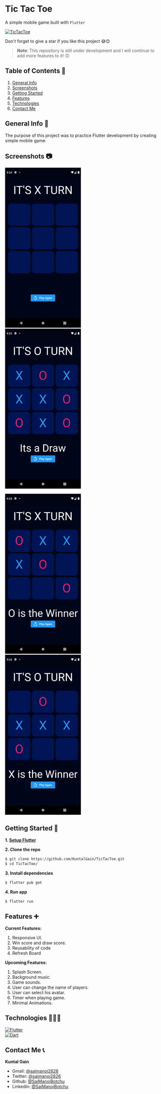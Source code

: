 # Tic Tac Toe

A simple mobile game built with `Flutter`

[![TicTacToe](https://img.shields.io/badge/TicTacToe-🎮-1EAEDB.svg)](https://github.com/SaiManojBotchu/TicTacToe)

Don't forget to give a star if you like this project 😅😊

> **Note**: This repository is still under development and I will continue to add more features to it! 🙃

## Table of Contents 📜

1. [General Info](#general-info-)
3. [Screenshots](#screenshots-)
4. [Getting Started](#getting-started-)
5. [Features](#features-)
6. [Technologies](#technologies-)
8. [Contact Me](#contact-me-)

## General Info 📝

The purpose of this project was to practice Flutter development by creating simple mobile game.

## Screenshots 📷

<img src="1.png" width="250"/> &nbsp;&nbsp;&nbsp;&nbsp; <img src="2.png" width="250"/> &nbsp;&nbsp;&nbsp;&nbsp;

<img src="3.png" width="250"/> &nbsp;&nbsp;&nbsp;&nbsp; <img src="4.png" width="250"/> &nbsp;&nbsp;&nbsp;&nbsp; 

## Getting Started 🚀

**1. [ Setup Flutter](https://flutter.io/setup/)**

**2. Clone the repo**

```sh
$ git clone https://github.com/KuntalGain/TicTacToe.git
$ cd TicTacToe/
```

**3. Install dependencies**
```sh
$ flutter pub get
```

**4. Run app**
```sh
$ flutter run
```

## Features ➕

**Current Features:**

1. Responsive UI.
2. Win score and draw score.
3. Reusability of code
4. Refresh Board

**Upcoming Features:**
1. Splash Screen.
2. Background music.
3. Game sounds.
4. User can change the name of players.
5. User can select his avatar.
6. Timer when playing game.
7. Minimal Animations.

## Technologies 👨🏻‍💻

[![Flutter](https://img.shields.io/badge/Flutter-v3.3.4-1.svg)](https://flutter.dev/)   
[![Dart](https://img.shields.io/badge/Dart-v2.18.4-1.svg)](https://dart.dev/)

## Contact Me 📞
**Kuntal Gain**

- Gmail: [@saimanoj2826](mailto:Kuntalgain147@gmail.com)
- Twitter: [@saimanoj2826](https://twitter.com/KuntalSDE)
- Github: [@SaiManojBotchu](https://github.com/KuntalGain)
- LinkedIn: [@SaiManojBotchu](https://www.linkedin.com/in/kuntal-gain-3385a9229/)
